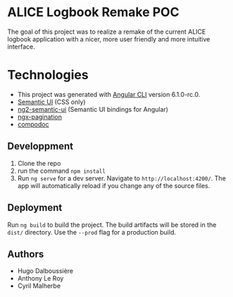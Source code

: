 # ALICE Logbook Remake POC

The goal of this project was to realize a remake of the current ALICE logbook application with a nicer, more user friendly and more intuitive interface.

# Technologies

* This project was generated with [Angular CLI](https://github.com/angular/angular-cli) version 6.1.0-rc.0.
* [Semantic UI](https://semantic-ui.com/) (CSS only)
* [ng2-semantic-ui](https://github.com/edcarroll/ng2-semantic-ui) (Semantic UI bindings for Angular)
* [ngx-pagination](https://github.com/michaelbromley/ngx-pagination)
* [compodoc](https://github.com/compodoc/compodoc)

## Developpment

1. Clone the repo
2. run the command `npm install`
3. Run `ng serve` for a dev server. Navigate to `http://localhost:4200/`. The app will automatically reload if you change any of the source files.

## Deployment

Run `ng build` to build the project. The build artifacts will be stored in the `dist/` directory. Use the `--prod` flag for a production build.

## Authors
* Hugo Dalboussière
* Anthony Le Roy
* Cyril Malherbe

